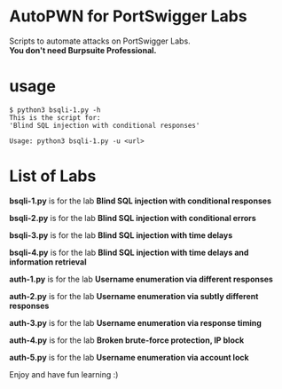 # AutoPWN for PortSwigger Labs

Scripts to automate attacks on PortSwigger Labs.\
**You don't need Burpsuite Professional.**

# usage

```console
$ python3 bsqli-1.py -h
This is the script for:
'Blind SQL injection with conditional responses'

Usage: python3 bsqli-1.py -u <url>
```

# List of Labs

**bsqli-1.py** is for the lab **Blind SQL injection with conditional responses**

**bsqli-2.py** is for the lab **Blind SQL injection with conditional errors**

**bsqli-3.py** is for the lab **Blind SQL injection with time delays**

**bsqli-4.py** is for the lab **Blind SQL injection with time delays and information retrieval**

**auth-1.py** is for the lab **Username enumeration via different responses**

**auth-2.py** is for the lab **Username enumeration via subtly different responses**

**auth-3.py** is for the lab **Username enumeration via response timing**

**auth-4.py** is for the lab **Broken brute-force protection, IP block**

**auth-5.py** is for the lab **Username enumeration via account lock**

Enjoy and have fun learning :)

